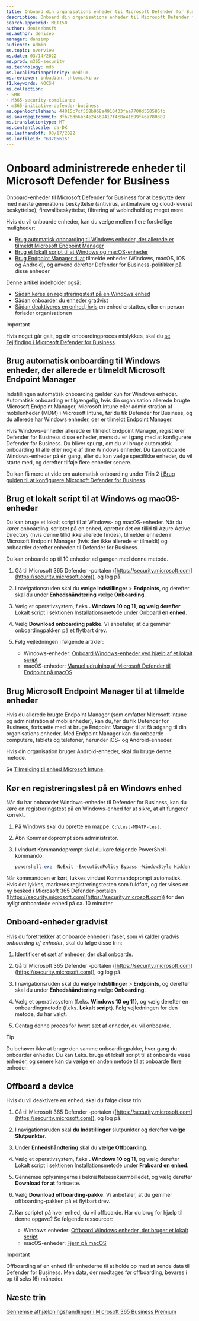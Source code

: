 ```yaml
---
title: Onboard din organisations enheder til Microsoft Defender for Business
description: Onboard din organisations enheder til Microsoft Defender for Business
search.appverid: MET150
author: denisebmsft
ms.author: deniseb
manager: dansimp
audience: Admin
ms.topic: overview
ms.date: 03/14/2022
ms.prod: m365-security
ms.technology: mdb
ms.localizationpriority: medium
ms.reviewer: inbadian, shlomiakirav
f1.keywords: NOCSH
ms.collection:
- SMB
- M365-security-compliance
- m365-initiative-defender-business
ms.openlocfilehash: 44015c7cf568b968a4910433faa7700d550586fb
ms.sourcegitcommit: 3fb76db6b34e24569417f4c8a41b99f46a780389
ms.translationtype: MT
ms.contentlocale: da-DK
ms.lasthandoff: 03/17/2022
ms.locfileid: "63705615"
---
```

# <a name="onboard-managed-devices-to-microsoft-defender-for-business"></a>Onboard administrerede enheder til Microsoft Defender for Business

Onboard-enheder til Microsoft Defender for Business for at beskytte dem med næste generations beskyttelse (antivirus, antimalware og cloud-leveret beskyttelse), firewallbeskyttelse, filtrering af webindhold og meget mere. 

Hvis du vil onboarde enheder, kan du vælge mellem flere forskellige muligheder:

- [Brug automatisk onboarding til Windows enheder, der allerede er tilmeldt Microsoft Endpoint Manager](#use-automatic-onboarding-for-windows-devices-that-are-already-enrolled-in-microsoft-endpoint-manager)
- [Brug et lokalt script til at Windows og macOS-enheder](#use-a-local-script-to-onboard-windows-and-macos-devices)
- [Brug Endpoint Manager til at](#use-microsoft-endpoint-manager-to-enroll-devices) tilmelde enheder (Windows, macOS, iOS og Android), og anvend derefter Defender for Business-politikker på disse enheder

Denne artikel indeholder også:

- [Sådan køres en registreringstest på en Windows enhed](#run-a-detection-test-on-a-windows-device)
- [Sådan onboarder du enheder gradvist](#onboard-devices-gradually)
- [Sådan deaktiveres en enhed, hvis](#offboard-a-device) en enhed erstattes, eller en person forlader organisationen

> [!IMPORTANT]
> Hvis noget går galt, og din onboardingproces mislykkes, skal du [se Fejlfinding i Microsoft Defender for Business](../security/defender-business/mdb-troubleshooting.yml).

## <a name="use-automatic-onboarding-for-windows-devices-that-are-already-enrolled-in-microsoft-endpoint-manager"></a>Brug automatisk onboarding til Windows enheder, der allerede er tilmeldt Microsoft Endpoint Manager

Indstillingen automatisk onboarding gælder kun for Windows enheder. Automatisk onboarding er tilgængelig, hvis din organisation allerede brugte Microsoft Endpoint Manager, Microsoft Intune eller administration af mobilenheder (MDM) i Microsoft Intune, før du fik Defender for Business, og du allerede har Windows enheder, der er tilmeldt Endpoint Manager. 

Hvis Windows-enheder allerede er tilmeldt Endpoint Manager, registrerer Defender for Business disse enheder, mens du er i gang med at konfigurere Defender for Business. Du bliver spurgt, om du vil bruge automatisk onboarding til alle eller nogle af dine Windows enheder. Du kan onboarde Windows-enheder på én gang, eller du kan vælge specifikke enheder, du vil starte med, og derefter tilføje flere enheder senere.

Du kan få mere at vide om automatisk onboarding under Trin 2 [i Brug guiden til at konfigurere Microsoft Defender for Business](../security/defender-business/mdb-use-wizard.md).

## <a name="use-a-local-script-to-onboard-windows-and-macos-devices"></a>Brug et lokalt script til at Windows og macOS-enheder

Du kan bruge et lokalt script til at Windows- og macOS-enheder. Når du kører onboarding-scriptet på en enhed, opretter det en tillid til Azure Active Directory (hvis denne tillid ikke allerede findes), tilmelder enheden i Microsoft Endpoint Manager (hvis den ikke allerede er tilmeldt) og onboarder derefter enheden til Defender for Business. 

Du kan onboarde op til 10 enheder ad gangen med denne metode.

1. Gå til Microsoft 365 Defender -portalen ([https://security.microsoft.com](https://security.microsoft.com)), og log på.

2. I navigationsruden skal du **vælge Indstillinger** >  **Endpoints**, og derefter skal du under **Enhedshåndtering** vælge **Onboarding**.

3. Vælg et operativsystem, f.eks **. Windows 10 og 11**, **og vælg derefter** Lokalt script i sektionen Installationsmetode under Onboard **en enhed**. 

4. Vælg **Download onboarding pakke**. Vi anbefaler, at du gemmer onboardingpakken på et flytbart drev.

5. Følg vejledningen i følgende artikler:

   - Windows-enheder: [Onboard Windows-enheder ved hjælp af et lokalt script](../security/defender-endpoint/configure-endpoints-script.md#onboard-windows-devices-using-a-local-script)
   - macOS-enheder: [Manuel udrulning af Microsoft Defender til Endpoint på macOS](../security/defender-endpoint/mac-install-manually.md#download-installation-and-onboarding-packages)

## <a name="use-microsoft-endpoint-manager-to-enroll-devices"></a>Brug Microsoft Endpoint Manager til at tilmelde enheder

Hvis du allerede brugte Endpoint Manager (som omfatter Microsoft Intune og administration af mobilenheder), kan du, før du fik Defender for Business, fortsætte med at bruge Endpoint Manager til at få adgang til din organisations enheder. Med Endpoint Manager kan du onboarde computere, tablets og telefoner, herunder iOS- og Android-enheder.

Hvis din organisation bruger Android-enheder, skal du bruge denne metode.

Se [Tilmelding til enhed Microsoft Intune](/mem/intune/enrollment/device-enrollment).


## <a name="run-a-detection-test-on-a-windows-device"></a>Kør en registreringstest på en Windows enhed

Når du har onboardet Windows-enheder til Defender for Business, kan du køre en registreringstest på en Windows-enhed for at sikre, at alt fungerer korrekt.

1. På Windows skal du oprette en mappe: `C:\test-MDATP-test`.

2. Åbn Kommandoprompt som administrator.

3. I vinduet Kommandoprompt skal du køre følgende PowerShell-kommando:

   ```powershell
   powershell.exe -NoExit -ExecutionPolicy Bypass -WindowStyle Hidden $ErrorActionPreference = 'silentlycontinue';(New-Object System.Net.WebClient).DownloadFile('http://127.0.0.1/1.exe', 'C:\\test-MDATP-test\\invoice.exe');Start-Process 'C:\\test-MDATP-test\\invoice.exe'
   ```

Når kommandoen er kørt, lukkes vinduet Kommandoprompt automatisk. Hvis det lykkes, markeres registreringstesten som fuldført, og der vises en ny besked i Microsoft 365 Defender-portalen ([https://security.microsoft.com](https://security.microsoft.com)) for den nyligt onboardede enhed på ca. 10 minutter.

## <a name="onboard-devices-gradually"></a>Onboard-enheder gradvist

Hvis du foretrækker at onboarde enheder i faser, som vi kalder gradvis *onboarding af enheder*, skal du følge disse trin: 

1. Identificer et sæt af enheder, der skal onboarde.

2. Gå til Microsoft 365 Defender -portalen ([https://security.microsoft.com](https://security.microsoft.com)), og log på.

3. I navigationsruden skal du **vælge Indstillinger** >  **Endpoints**, og derefter skal du under **Enhedshåndtering** vælge **Onboarding**.

4. Vælg et operativsystem (f.eks. **Windows 10 og 11),** og vælg derefter en onboardingmetode (f.eks. **Lokalt script**). Følg vejledningen for den metode, du har valgt.

5. Gentag denne proces for hvert sæt af enheder, du vil onboarde. 

> [!TIP]
> Du behøver ikke at bruge den samme onboardingpakke, hver gang du onboarder enheder. Du kan f.eks. bruge et lokalt script til at onboarde visse enheder, og senere kan du vælge en anden metode til at onboarde flere enheder.

## <a name="offboard-a-device"></a>Offboard a device

Hvis du vil deaktivere en enhed, skal du følge disse trin:

1. Gå til Microsoft 365 Defender -portalen ([https://security.microsoft.com](https://security.microsoft.com)), og log på.

2. I navigationsruden skal **du Indstillinger** slutpunkter og derefter **vælge Slutpunkter**.

3. Under **Enhedshåndtering** skal du **vælge Offboarding**.

4. Vælg et operativsystem, f.eks **. Windows 10 og 11**, og vælg derefter Lokalt script i sektionen Installationsmetode under **Fraboard** **en enhed**. 

5. Gennemse oplysningerne i bekræftelsesskærmbilledet, og vælg derefter **Download for at** fortsætte.

6. Vælg **Download offboarding-pakke**. Vi anbefaler, at du gemmer offboarding-pakken på et flytbart drev.

7. Kør scriptet på hver enhed, du vil offboarde. Har du brug for hjælp til denne opgave? Se følgende ressourcer:   

   - Windows enheder: [Offboard Windows enheder, der bruger et lokalt script](../security/defender-endpoint/configure-endpoints-script.md#offboard-devices-using-a-local-script)
   - macOS-enheder: [Fjern på macOS](../security/defender-endpoint/mac-resources.md#uninstalling)

> [!IMPORTANT]
> Offboarding af en enhed får enhederne til at holde op med at sende data til Defender for Business. Men data, der modtages før offboarding, bevares i op til seks (6) måneder.

## <a name="next-steps"></a>Næste trin

[Gennemse afhjælpningshandlinger i Microsoft 365 Business Premium](m365bp-review-remediation-actions-devices.md)